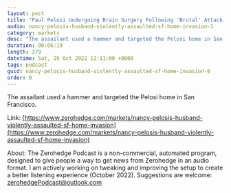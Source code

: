 ```yaml
---
layout: post
title: "Paul Pelosi Undergoing Brain Surgery Following 'Brutal' Attack; Suspect Identified"
audio: nancy-pelosis-husband-violently-assaulted-sf-home-invasion-1
category: markets
desc: "The assailant used a hammer and targeted the Pelosi home in San Francisco."
duration: 00:06:19
length: 379
datetime: Sat, 29 Oct 2022 12:11:00 +0000
tags: podcast
guid: nancy-pelosis-husband-violently-assaulted-sf-home-invasion-0
order: 0
---
```

The assailant used a hammer and targeted the Pelosi home in San Francisco.

Link: [https://www.zerohedge.com/markets/nancy-pelosis-husband-violently-assaulted-sf-home-invasion](https://www.zerohedge.com/markets/nancy-pelosis-husband-violently-assaulted-sf-home-invasion)

About: The Zerohedge Podcast is a non-commercial, automated program, designed to give people a way to get news from Zerohedge in an audio format.  I am actively working on tweaking and improving the setup to create a better listening experience (October 2022).  Suggestions are welcome: [zerohedgePodcast@outlook.com](mailto:zerohedgePodcast@outlook.com)